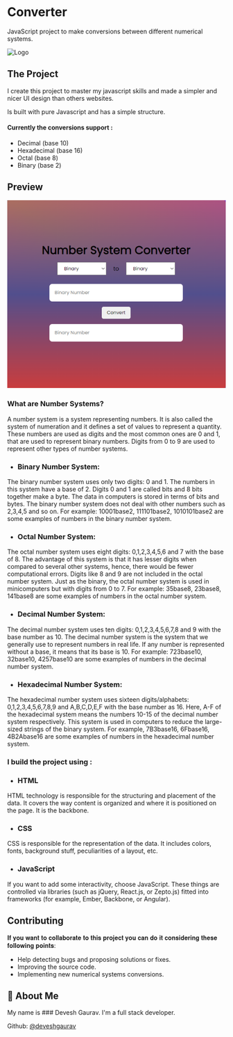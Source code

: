 # Converter
JavaScript project to make conversions between different numerical systems.

![Logo](https://play-lh.googleusercontent.com/lGzl1C6ZRfoU2qmB50evFyRd7-b7V1HvJbOVhRuxayRaq4DH9porjJMn0Y29qc8x4wkn)

## The Project
I create this project to master my javascript skills and made a simpler and nicer UI design than others websites.

Is built with pure Javascript and has a simple structure.

#### Currently the conversions support :
- Decimal (base 10)
- Hexadecimal (base 16)
- Octal (base 8)
- Binary (base 2)

## Preview
![](https://github.com/DEVXD360/Converter/blob/master/converter.png)

### What are Number Systems?
A number system is a system representing numbers. It is also called the system of numeration and it defines a set of values to represent a quantity. These numbers are used as digits and the most common ones are 0 and 1, that are used to represent binary numbers. Digits from 0 to 9 are used to represent other types of number systems.

- ### Binary Number System:
The binary number system uses only two digits: 0 and 1. The numbers in this system have a base of 2. Digits 0 and 1 are called bits and 8 bits together make a byte. The data in computers is stored in terms of bits and bytes. The binary number system does not deal with other numbers such as 2,3,4,5 and so on. For example: 10001base2, 111101base2, 1010101base2 are some examples of numbers in the binary number system.

- ### Octal Number System:
The octal number system uses eight digits: 0,1,2,3,4,5,6 and 7 with the base of 8. The advantage of this system is that it has lesser digits when compared to several other systems, hence, there would be fewer computational errors. Digits like 8 and 9 are not included in the octal number system. Just as the binary, the octal number system is used in minicomputers but with digits from 0 to 7. For example: 35base8, 23base8, 141base8 are some examples of numbers in the octal number system.

- ### Decimal Number System:
The decimal number system uses ten digits: 0,1,2,3,4,5,6,7,8 and 9 with the base number as 10. The decimal number system is the system that we generally use to represent numbers in real life. If any number is represented without a base, it means that its base is 10. For example: 723base10, 32base10, 4257base10 are some examples of numbers in the decimal number system.

- ### Hexadecimal Number System:
The hexadecimal number system uses sixteen digits/alphabets: 0,1,2,3,4,5,6,7,8,9 and A,B,C,D,E,F with the base number as 16. Here, A-F of the hexadecimal system means the numbers 10-15 of the decimal number system respectively. This system is used in computers to reduce the large-sized strings of the binary system. For example, 7B3base16, 6Fbase16, 4B2Abase16 are some examples of numbers in the hexadecimal number system.


### I build the project using :

- ### HTML
HTML technology is responsible for the structuring and placement of the data. It covers the way content is organized and where it is positioned on the page. It is the backbone.

- ### CSS 
CSS is responsible for the representation of the data. It includes colors, fonts, background stuff, peculiarities of a layout, etc.

- ### JavaScript
If you want to add some interactivity, choose JavaScript. These things are controlled via libraries (such as jQuery, React.js, or Zepto.js) fitted into frameworks (for example, Ember, Backbone, or Angular).


## Contributing
𝐈𝐟 𝐲𝐨𝐮 𝐰𝐚𝐧𝐭 𝐭𝐨 𝐜𝐨𝐥𝐥𝐚𝐛𝐨𝐫𝐚𝐭𝐞 𝐭𝐨 𝐭𝐡𝐢𝐬 𝐩𝐫𝐨𝐣𝐞𝐜𝐭 𝐲𝐨𝐮 𝐜𝐚𝐧 𝐝𝐨 𝐢𝐭 𝐜𝐨𝐧𝐬𝐢𝐝𝐞𝐫𝐢𝐧𝐠 𝐭𝐡𝐞𝐬𝐞 𝐟𝐨𝐥𝐥𝐨𝐰𝐢𝐧𝐠 𝐩𝐨𝐢𝐧𝐭𝐬:

- Help detecting bugs and proposing solutions or fixes.
- Improving the source code.
- Implementing new numerical systems conversions.


## 🚀 About Me
My name is ### Devesh Gaurav.
I'm a full stack developer.

Github: [@deveshgaurav](https://github.com/DEVXD360)

